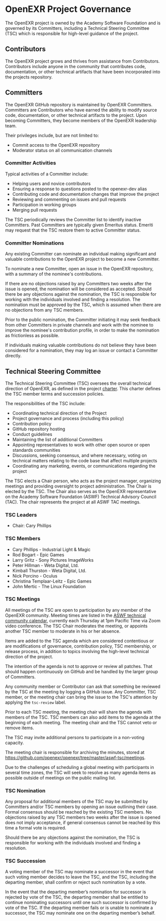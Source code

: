 # OpenEXR Project Governance

The OpenEXR project is owned by the Academy Software Foundation and is
governed by its Committers, including a Technical Steering Committee
(TSC) which is responsible for high-level guidance of the project.

## Contributors

The OpenEXR project grows and thrives from assistance from Contributors.
Contributors include anyone in the community that contributes code,
documentation, or other technical artifacts that have been incorporated into the
projects repository.

## Committers

The OpenEXR GitHub repository is maintained by OpenEXR Committers. Committers
are Contributors who have earned the ability to modify source code,
documentation, or other technical artifacts to the project. Upon becoming
Committers, they become members of the OpenEXR leadership team.

Their privileges include, but are not limited to:

* Commit access to the OpenEXR repository
* Moderator status on all communication channels

### Committer Activities

Typical activities of a Committer include:

* Helping users and novice contributors
* Ensuring a response to questions posted to the openexr-dev alias
* Contributing code and documentation changes that improve the project
* Reviewing and commenting on issues and pull requests
* Participation in working groups
* Merging pull requests

The TSC periodically reviews the Committer list to identify inactive Committers.
Past Committers are typically given Emeritus status. Emeriti may request that
the TSC restore them to active Committer status.

### Committer Nominations

Any existing Committer can nominate an individual making significant and
valuable contributions to the OpenEXR project to become a new Committer.

To nominate a new Committer, open an issue in the OpenEXR repository, with a
summary of the nominee's contributions.

If there are no objections raised by any Committers two weeks after the issue is
opened, the nomination will be considered as accepted. Should there be any
objections against the nomination, the TSC is responsible for working with the
individuals involved and finding a resolution. The nomination must be approved
by the TSC, which is assumed when there are no objections from any TSC members.

Prior to the public nomination, the Committer initiating it may seek feedback
from other Committers in private channels and work with the nominee to improve
the nominee's contribution profile, in order to make the nomination as
frictionless as possible.

If individuals making valuable contributions do not believe they have been
considered for a nomination, they may log an issue or contact a Committer
directly.

## Technical Steering Committee

The Technical Steering Committee (TSC) oversees the overall technical
direction of OpenEXR, as defined in the project
[charter](aswf-tsc/charter/OpenEXR-Technical-Charter.md).  This
charter defines the TSC member terms and succession policies.

The responsibilities of the TSC include:

* Coordinating technical direction of the Project
* Project governance and process (including this policy)
* Contribution policy
* GitHub repository hosting
* Conduct guidelines
* Maintaining the list of additional Committers
* Appointing representatives to work with other open source or open standards
communities
* Discussions, seeking consensus, and where necessary, voting on technical
matters relating to the code base that affect multiple projects
* Coordinating any marketing, events, or communications regarding the project

The TSC elects a Chair person, who acts as the project manager, organizing meetings and
providing oversight to project administration. The Chair is elected by the TSC.
The Chair also serves as the OpenEXR representative on the Academy Software Foundation (ASWF) Technical
Advisory Council (TAC). The chair represents the
project at all ASWF TAC meetings.

### TSC Leaders

* Chair: Cary Phillips

### TSC Members

* Cary Phillips - Industrial Light & Magic
* Rod Bogart - Epic Games
* Larry Gritz - Sony Pictures ImageWorks
* Peter Hillman - Weta Digital, Ltd.
* Kimball Thurston - Weta Digital, Ltd.
* Nick Porcino - Oculus
* Christina Templaar-Leitz - Epic Games
* John Mertic - The Linux Foundation

### TSC Meetings

All meetings of the TSC are open to participation by any member of the
OpenEXR community. Meeting times are listed in the [ASWF technical
community calendar](https://lists.aswf.io/g/tac/calendar), currently
each Thursday at 1pm Pacific Time via Zoom video conference.  The TSC
Chair moderates the meeting, or appoints another TSC member to
moderate in his or her absence.

Items are added to the TSC agenda which are considered contentious or are
modifications of governance, contribution policy, TSC membership, or release
process, in addition to topics involving the high-level technical direction of
the project.

The intention of the agenda is not to approve or review all patches. That should
happen continuously on GitHub and be handled by the larger group of Committers.

Any community member or Contributor can ask that something be reviewed by the
TSC at the meeting by logging a GitHub issue. Any Committer, TSC member, or the meeting chair
can bring the issue to the TSC's attention by applying the `tsc-review` label.

Prior to each TSC meeting, the meeting chair will share the agenda with members
of the TSC. TSC members can also add items to the agenda at the beginning of
each meeting. The meeting chair and the TSC cannot veto or remove items.

The TSC may invite additional persons to participate in a non-voting capacity.

The meeting chair is responsible for archiving the minutes, stored at 
https://github.com/openexr/openexr/tree/master/aswf-tsc/meetings.

Due to the challenges of scheduling a global meeting with participants in
several time zones, the TSC will seek to resolve as many agenda items as
possible outside of meetings on the public mailing list.

### TSC Nomination

Any proposal for additional members of the TSC may be submitted by Committers
and/or TSC members by opening an issue outlining their case. Formal consensus
should be reached by the existing TSC members. No objections raised by any TSC
members two weeks after the issue is opened does not imply acceptance, if
general consensus cannot be reached by this time a formal vote is required.

Should there be any objections against the nomination, the TSC is responsible
for working with the individuals involved and finding a resolution.

### TSC Succession

A voting member of the TSC may nominate a successor in the event that such
voting member decides to leave the TSC, and the TSC, including the departing
member, shall confirm or reject such nomination by a vote.

In the event that the departing member’s nomination for successor is rejected by
vote of the TSC, the departing member shall be entitled to continue nominating
successors until one such successor is confirmed by vote of the TSC. If the
departing member fails or is unable to nominate a successor, the TSC may
nominate one on the departing member’s behalf.
